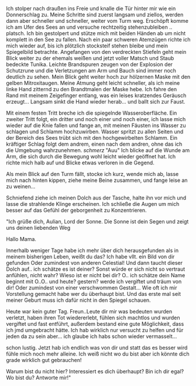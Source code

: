 Ich stolper nach draußen ins Freie und knalle die Tür hinter mir wie ein Donnerschlag zu. Meine Schritte sind zuerst langsam und ziellos, werden dann aber schneller und schneller, weiter vom Turm weg. Erschöpft komme ich am Ufer des Sees an und versuche rechtzeitig stehenzubleiben .. platsch.
Ich bin gestolpert und stütze mich mit beiden Händen ab um nicht komplett in den See zu fallen. Nach ein paar schweren Atemzügen richte ich mich wieder auf, bis ich plötzlich stocksteif stehen bleibe und mein Spiegelbild betrachte. Angefangen von den verdreckten Stiefeln geht mein Blick weiter zu der ehemals weißen und jetzt voller Matsch und Staub bedeckte Tunika. Leichte Brandspuren zeugen von der Explosion der Schutzrune und die Verletzungen am Arm und Bauch sind immer noch deutlich zu sehen. Mein Blick geht weiter hoch zur hölzernen Maske mit den gelben Mitroxitaugen. 
Meine Atmung geht leicht schneller, als ich meine linke Hand zitternd zu den Brandtmalen der Maske hebe. Ich fahre den Rand mit meinem Zeigefinger entlang, was ein leises kratzendes Geräusch erzeugt... Langsam sinkt die Hand wieder herab...
und ballt sich zur Faust.

Mit einem festen Tritt breche ich die spiegelnde Wasseroberfläche. Ein zweiter Tritt folgt, ein dritter und noch einer und noch einer, ich lasse mich wieder auf die Knie fallen und fange an, mit meinen Fäusten ins Wasser zu schlagen und Schlamm hochzuwirben. Wasser spritzt zu allen Seiten und der Bereich des Sees trübt sich mit den hochgewirbelten Schlamm. Ein kräftiger Schlag folgt dem andrem, einen nach dem andren, ohne das ich die Umgebung wahrzunehmen.
*schmerz* "Auu"
Ich blicke auf die Wunde am Arm, die sich durch die Bewegung wohl leicht wieder geöffnet hat. Ich richte mich halb auf und Blicke etwas verloren in die Gegend. 


Als mein Blick auf den Turm fällt, stocke ich kurz, wende mich ab, lasse mich nach hinten kippen, ziehe meine Beine zusammen, und fange leise an zu weinen... 

Schniefend ziehe ich meinen Dolch aus der Tasche, halte ihn vor mich und lasse die strahlende Klinge erscheinen. Ich schließe die Augen um mich besser auf das Gefühl der geborgenheit zu Konzentrieren.

"Ich grüße dich, Aulian, Lord der Sonne. Die Sonne ist dein Segen und zeigt uns deinen liebenden Weg

Hallo Mama.

Innerhalb weniger Tage habe ich mehr über dich herausgefunden als in meinem bisherigen Leben, weißt du das? Ich habe vllt. ein Bild von dir gefunden Oder zumindest von anderen Celestial! Und dann taucht dieser Dolch auf.. ich schätze es ist deiner? Sonst würde er sich nicht so vertraut anfühlen, nicht wahr? Wieso ist er nicht bei dir? O.. ich schätze dein Name beginnt mit O..O..
und heute? gestern? werde ich vergiftet und träum von dir! Oder zumindest von einer verschwommen Gestalt... Wie oft ich mir Vorstellung gemacht habe wer du überhaupt bist. Und das erste mal seit meiner Geburt muss ich dafür nicht in den Spiegel schauen.

Heute war kein guter Tag. Freun..Leute dir mir was bedeuten wurden verletzt, haben ihren Tot wiedererlebt, fühlen sich machtlos und wurden vergiftet und fast entführt, außerdem bestand eine gute Möglichkeit, dass ich jmd umgebracht hätte. Ich hab wirklich nur versucht zu helfen und für jeden da zu sein aber... ich glaube ich habs schon wieder vermasselt...

schon lustig. Jetzt hab ich endlich was von dir und statt das es besser wird fühle mich noch mehr alleine. Ich weiß nicht wo du bist aber ich könnte dich grade wirklich gut gebrauchen! 

Warum bist du nicht hier? Interessiert es dich überhaupt? Bin ich dir egal? Wo bist du? Antworte mir!"  